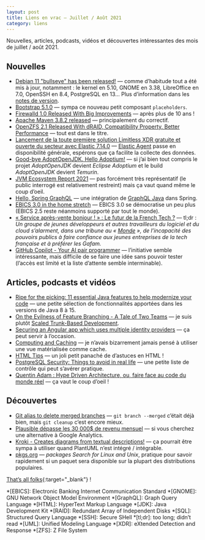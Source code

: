 ```yaml
---
layout: post
title: Liens en vrac — Juillet / Août 2021
category: liens
---
```


Nouvelles, articles, podcasts, vidéos et découvertes intéressantes des mois de juillet / août 2021.

## Nouvelles

- [Debian 11 "bullseye" has been released!](https://bits.debian.org/2021/08/bullseye-released.html)
  — comme d’habitude tout a été mis à jour, notamment : le kernel en 5.10, GNOME en 3.38, LibreOffice en 7.0, OpenSSH en
  8.4, PostgreSQL en 13... Plus d’information dans
  les [notes de version](https://www.debian.org/releases/bullseye/releasenotes).
- [Bootstrap 5.1.0](https://blog.getbootstrap.com/2021/08/04/bootstrap-5-1-0/)
  — sympa ce nouveau petit composant `placeholders`.
- [Firewalld 1.0 Released With Big Improvements](https://www.phoronix.com/scan.php?page=news_item&px=Firewalld-1.0)
  — après plus de 10 ans !
- [Apache Maven 3.8.2 released](https://blogs.apache.org/maven/entry/apache-maven-3-8-2)
  — principalement du correctif.
- [OpenZFS 2.1 Released With dRAID, Compatibility Property, Better Performance](https://www.phoronix.com/scan.php?page=news_item&px=OpenZFS-2.1)
  — tout est dans le titre.
- [Lancement de la toute première solution Limitless XDR gratuite et ouverte du secteur avec Elastic 7.14.0](https://www.elastic.co/fr/blog/whats-new-elastic-7-14-0)
  — [Elastic Agent](https://www.elastic.co/fr/blog/elastic-agent-and-fleet-make-it-easier-to-integrate-your-systems-with-elastic)
  passe en disponibilité générale, espérons que ça facilite la collecte des données.
- [Good-bye AdoptOpenJDK. Hello Adoptium!](https://blog.adoptopenjdk.net/2021/08/goodbye-adoptopenjdk-hello-adoptium/)
  — si j’ai bien tout compris le projet _AdoptOpenJDK_ devient _Eclipse Adoptium_ et le build _AdoptOpenJDK_ devient
  _Temurin_.
- [JVM Ecosystem Report 2021](https://snyk.io/jvm-ecosystem-report-2021/)
  — pas forcément très représentatif (le public interrogé est relativement restreint) mais ça vaut quand même le coup
  d’oeil.
- [Hello, Spring GraphQL](https://spring.io/blog/2021/07/06/hello-spring-graphql)
  — une intégration de [GraphQL Java](https://www.graphql-java.com/) dans Spring.
- [EBICS 3.0 in the home stretch](https://www.ebicsblog.com/2021/08/ebics-30-in-home-stretch.html)
  — EBICS 3.0 se démocratise un peu plus (EBICS 2.5 reste néanmoins supporté par tout le monde).
- [« Service après-vente bonjour ! » : Le futur de la French Tech ?](https://www.dontkillfrenchtech.fr/)
  — tl;dr : _Un groupe de jeunes développeurs et autres travailleurs du logiciel et du cloud s’alarment, dans une
  tribune au
  « [Monde](https://www.lemonde.fr/idees/article/2021/06/27/les-entreprises-francaises-de-la-tech-constituent-un-atout-majeur-dans-la-mise-en-place-d-une-reelle-strategie-de-souverainete-numerique_6085887_3232.html)
  », de l’incapacité des pouvoirs publics à faire confiance aux jeunes entreprises de la tech française et à préférer
  les Gafam._
- [GitHub Copilot - Your AI pair programmer](https://copilot.github.com/)
  — l’initiative semble intéressante, mais difficile de se faire une idée sans pouvoir tester (l’accès est limité et la
  liste d’attente semble interminable).

## Articles, podcasts et vidéos

- [Ripe for the picking: 11 essential Java features to help modernize your code](https://blogs.oracle.com/javamagazine/java-modernization-streams-records-lambdas-sealedclasses)
  — une petite sélection de fonctionnalités apportées dans les versions de Java 8 à 15.
- [On the Evilness of Feature Branching - A Tale of Two Teams](https://thinkinglabs.io/articles/2021/07/14/on-the-evilness-of-feature-branching-a-tale-of-two-teams.html)
  — je suis plutôt [Scaled Trunk-Based Development](https://trunkbaseddevelopment.com/#scaled-trunk-based-development).
- [Securing an Angular app which uses multiple identity providers](https://damienbod.com/2021/08/02/securing-an-angular-app-which-uses-multiple-identity-providers/)
  — ça peut servir à l’occasion.
- [Computing and Caching](https://tapoueh.org/blog/2018/07/computing-and-caching/)
  — je n’avais bizarrement jamais pensé à utiliser une vue matérialisée comme cache.
- [HTML Tips](https://markodenic.com/html-tips/)
  — un joli petit panaché de d’astuces en HTML !
- [PostgreSQL Security: Things to avoid in real life](https://www.cybertec-postgresql.com/en/postgresql-security-things-to-avoid-in-real-life/)
  — une petite liste de contrôle qui peut s’avérer pratique.
- [Quentin Adam : Hype Driven Architecture, ou, faire face au code du monde réel](https://www.youtube.com/watch?v=1dTPoBXPDcg)
  — ça vaut le coup d’oeil !

## Découvertes

- [Git alias to delete merged branches](https://dev.to/wojciechko/git-alias-to-delete-merged-branches-3cop)
  — `git branch --merged` c’était déjà bien, mais `git cleanup` c’est encore mieux.
- [Plausible dépasse les 30 000$ de revenu mensuel](https://serveur410.com/plausible-alternative-a-google-analytics-depasse-les-30-000-de-revenu-mensuel/)
  — si vous cherchez une alternative à Google Analytics.
- [Kroki - Creates diagrams from textual descriptions!](https://github.com/yuzutech/kroki)
  — ça pourrait être sympa à utiliser quand PlantUML n’est intégré / intégrable.
- [pkgs.org](https://pkgs.org/)
  — _packages Search for Linux and Unix_, pratique pour savoir rapidement si un paquet sera disponible sur la plupart
  des distributions populaires.

[That’s all folks](https://www.youtube.com/watch?v=dPThzBElZ1c "Damon Albarn - The Story of a Cheating Heart"){:target="_blank"} !

<!-- prettier-ignore-start -->
*[EBICS]: Electronic Banking Internet Communication Standard
*[GNOME]: GNU Network Object Model Environment
*[GraphQL]: Graph Query Language
*[HTML]: HyperText Markup Language
*[JDK]: Java Development Kit
*[RAID]: Redundant Array of Independent Disks
*[SQL]: Structured Query Language
*[SSH]: Secure SHell
*[tl;dr]: too long; didn’t read
*[UML]: Unified Modeling Language
*[XDR]: eXtended Detection and Response
*[ZFS]: Z File System
<!-- prettier-ignore-end -->
